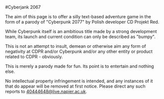 #Cyberjank 2067

The aim of this page is to offer a silly text-based adventure game in the form of a parody of "Cyberpunk 2077" by Polish developer CD Projekt Red.

While Cyberpunk itself is an ambitious title made by a strong development team, its launch and current condition can only be described as "bumpy".

This is not an attempt to insult, demean or otherwise aim any form of negativity at CDPR and/or Cyberpunk and/or any other entity or product related to CDPR - obviously.

This is merely a parody made for fun. Its point is to entertain and nothing else.

No intellectual property infringement is intended, and any instances of it that do appear will be removed at first notice. Please direct any such reports to 40444648@live.napier.ac.uk.